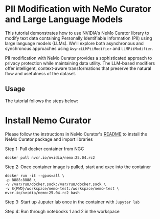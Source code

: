 # PII Modification with NeMo Curator and Large Language Models
This tutorial demonstrates how to use NVIDIA's NeMo Curator library to modify text data containing Personally Identifiable Information (PII) using large language models (LLMs). We'll explore both asynchronous and synchronous approaches using `AsyncLLMPiiModifier` and `LLMPiiModifier`.

PII modification with NeMo Curator provides a sophisticated approach to privacy protection while maintaining data utility. The LLM-based modifiers offer intelligent, context-aware transformations that preserve the natural flow and usefulness of the dataset.

## Usage

The tutorial follows the steps below:

# Install Nemo Curator
Please follow the instructions in NeMo Curator's [README](https://github.com/NVIDIA/NeMo-Curator/tree/main?tab=readme-ov-file#install-nemo-curator) to install the NeMo Curator package and import libraries 

Step 1: Pull docker container from NGC
```
docker pull nvcr.io/nvidia/nemo:25.04.rc2

```
Step 2: Once container image is pulled, start and exec into the container
```
docker run -it --gpus=all \
-p 8888:8888 \
-v /var/run/docker.sock:/var/run/docker.sock \
-v ${PWD}/workspace/nemo-test:/workspace/nemo-test \
nvcr.io/nvidia/nemo:25.04.rc2 bash

```

Step 3: Start up Juputer lab once in the container with `Jupyter lab`

Step 4: Run through notebooks 1 and 2 in the workspace

